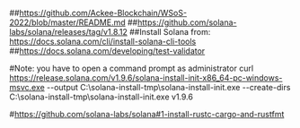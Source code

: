 ##https://github.com/Ackee-Blockchain/WSoS-2022/blob/master/README.md
##https://github.com/solana-labs/solana/releases/tag/v1.8.12
##Install Solana from: https://docs.solana.com/cli/install-solana-cli-tools
##https://docs.solana.com/developing/test-validator

#Note: you have to open a command prompt as administrator
curl https://release.solana.com/v1.9.6/solana-install-init-x86_64-pc-windows-msvc.exe --output C:\solana-install-tmp\solana-install-init.exe --create-dirs
C:\solana-install-tmp\solana-install-init.exe v1.9.6


#https://github.com/solana-labs/solana#1-install-rustc-cargo-and-rustfmt

